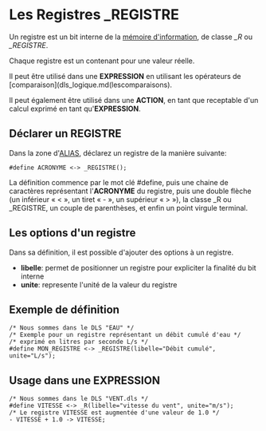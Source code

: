 # Les Registres _REGISTRE

Un registre est un bit interne de la [mémoire d'information](dls.md#memoire-dinformations), de classe *_R* ou *_REGISTRE*.

Chaque registre est un contenant pour une valeur réelle.

Il peut être utilisé dans une **EXPRESSION** en utilisant les opérateurs de [comparaison](dls_logique.md(lescomparaisons).

Il peut également être utilisé dans une **ACTION**, en tant que receptable d'un calcul exprimé en tant qu'**EXPRESSION**.

## Déclarer un REGISTRE

Dans la zone d'[ALIAS](dls_acronymes.md), déclarez un registre de la manière suivante:

    #define ACRONYME <-> _REGISTRE();

La définition commence par le mot clé #define, puis une chaine de caractères représentant l'**ACRONYME** du registre, puis une double flèche (un inférieur « < », un tiret « - », un supérieur « > »),
la classe _R ou _REGISTRE, un couple de parenthèses, et enfin un point virgule terminal.

## Les options d'un registre

Dans sa définition, il est possible d'ajouter des options à un registre.

* **libelle**: permet de positionner un registre pour expliciter la finalité du bit interne
* **unite**: represente l'unité de la valeur du registre

## Exemple de définition

    /* Nous sommes dans le DLS "EAU" */
    /* Exemple pour un registre représentant un débit cumulé d'eau */
    /* exprimé en litres par seconde L/s */
    #define MON_REGISTRE <-> _REGISTRE(libelle="Débit cumulé", unite="L/s");

## Usage dans une EXPRESSION

    /* Nous sommes dans le DLS "VENT.dls */
    #define VITESSE <-> _R(libelle="vitesse du vent", unite="m/s");
    /* Le registre VITESSE est augmentée d'une valeur de 1.0 */
    - VITESSE + 1.0 -> VITESSE;
